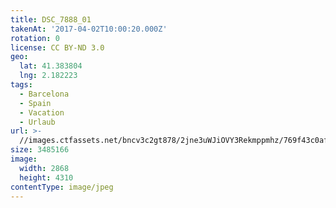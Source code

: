 ```yaml
---
title: DSC_7888_01
takenAt: '2017-04-02T10:00:20.000Z'
rotation: 0
license: CC BY-ND 3.0
geo:
  lat: 41.383804
  lng: 2.182223
tags:
  - Barcelona
  - Spain
  - Vacation
  - Urlaub
url: >-
  //images.ctfassets.net/bncv3c2gt878/2jne3uWJiOVY3Rekmppmhz/769f43c0af37468820454c60ef56801c/dsc_7888_01_34077832825_o
size: 3485166
image:
  width: 2868
  height: 4310
contentType: image/jpeg
---
```


